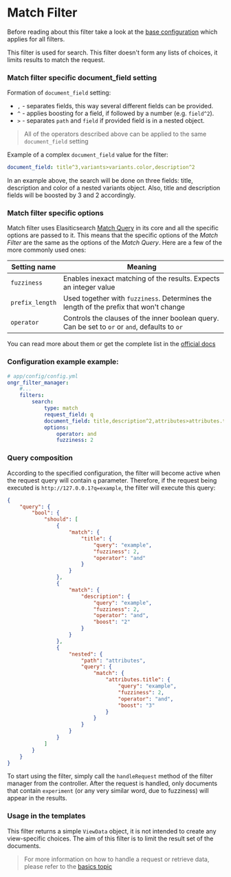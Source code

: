 # Match Filter

Before reading about this filter take a look at the [base configuration](http://docs.ongr.io/FilterManagerBundle/Basics) 
which applies for all filters.

This filter is used for search. This filter doesn't form any lists of choices, it limits results to match the request. 

### Match filter specific document_field setting

Formation of `document_field` setting:
 * `,` - separates fields, this way several different fields can be provided.
 * `^` - applies boosting for a field, if followed by a number (e.g. `field^2`).
 * `>` - separates `path` and `field` if provided field is in a nested object.
 
 > All of the operators described above can be applied to the same `document_field` setting
 
Example of a complex `document_field` value for the filter:

```yaml
document_field: title^3,variants>variants.color,description^2
```

In an example above, the search will be done on three fields: title, description and
color of a nested variants object. Also, title and description fields will be boosted
by 3 and 2 accordingly.

### Match filter specific options

Match filter uses Elasiticsearch [Match Query][1] in its core and all the specific options are passed to it.
This means that the specific options of the *Match Filter* are the same as the options of the *Match Query*. 
Here are a few of the more commonly used ones:

| Setting name           | Meaning                                                                                        |
|------------------------|------------------------------------------------------------------------------------------------|
| `fuzziness`            | Enables inexact matching of the results. Expects an integer value                              |
| `prefix_length`        | Used together with `fuzziness`. Determines the length of the prefix that won't change          |
| `operator`             | Controls the clauses of the inner boolean query. Can be set to `or` or `and`, defaults to `or` |

You can read more about them or get the complete list in the [official docs][1]
  
### Configuration example example:
  
```yaml
# app/config/config.yml
ongr_filter_manager:
    #...
    filters:
        search:
            type: match
            request_field: q
            document_field: title,description^2,attributes>attributes.title^3
            options:
                operator: and
                fuzziness: 2

```
### Query composition

According to the specified configuration, the filter will become active when the request query will contain `q` parameter. 
Therefore, if the request being executed is `http://127.0.0.1?q=example`, the filter will execute this query: 

```json
{
    "query": {
        "bool": {
            "should": [
                {
                    "match": {
                        "title": {
                            "query": "example",
                            "fuzziness": 2,
                            "operator": "and"
                        }
                    }
                },
                {
                    "match": {
                        "description": {
                            "query": "example",
                            "fuzziness": 2,
                            "operator": "and",
                            "boost": "2"
                        }
                    }
                },
                {
                    "nested": {
                        "path": "attributes",
                        "query": {
                            "match": {
                                "attributes.title": {
                                    "query": "example",
                                    "fuzziness": 2,
                                    "operator": "and",
                                    "boost": "3"
                                }
                            }
                        }
                    }
                }
            ]
        }
    }
}
```

To start using the filter, simply call the `handleRequest` method of the filter manager from the
controller. After the request is handled, only documents that contain `experiment` (or any very similar
word, due to fuzziness) will appear in the results.
  
### Usage in the templates

This filter returns a simple `ViewData` object, it is not intended to create any view-specific choices.
The aim of this filter is to limit the result set of the documents.

> For more information on how to handle a request or retrieve data, please refer to the [basics topic](http://docs.ongr.io/FilterManagerBundle/Basics)

[1]: https://www.elastic.co/guide/en/elasticsearch/reference/current/query-dsl-match-query.html
